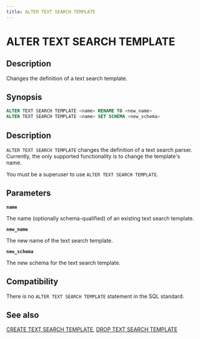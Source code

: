 ```yaml
---
title: ALTER TEXT SEARCH TEMPLATE
---
```


# ALTER TEXT SEARCH TEMPLATE

## Description

Changes the definition of a text search template.

## Synopsis

```sql
ALTER TEXT SEARCH TEMPLATE <name> RENAME TO <new_name>
ALTER TEXT SEARCH TEMPLATE <name> SET SCHEMA <new_schema>
```

## Description

`ALTER TEXT SEARCH TEMPLATE` changes the definition of a text search parser. Currently, the only supported functionality is to change the template's name.

You must be a superuser to use `ALTER TEXT SEARCH TEMPLATE`.

## Parameters

**`name`**

The name (optionally schema-qualified) of an existing text search template.

**`new_name`**

The new name of the text search template.

**`new_schema`**

The new schema for the text search template.

## Compatibility

There is no `ALTER TEXT SEARCH TEMPLATE` statement in the SQL standard.

## See also

[CREATE TEXT SEARCH TEMPLATE](/docs/sql-stmts/sql-stmt-create-text-search-template.md), [DROP TEXT SEARCH TEMPLATE](/docs/sql-stmts/sql-stmt-drop-text-search-template.md)
